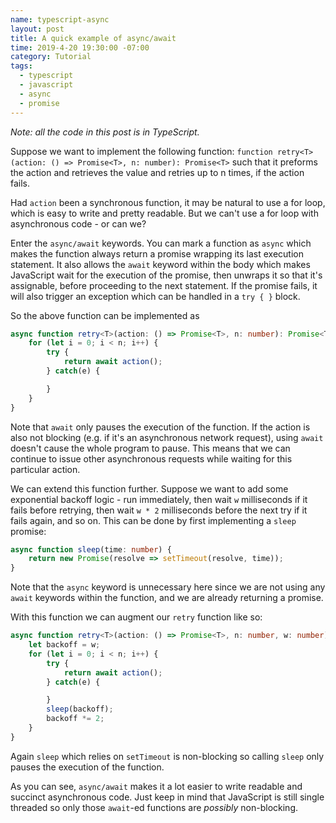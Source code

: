 ```yaml
---
name: typescript-async
layout: post
title: A quick example of async/await
time: 2019-4-20 19:30:00 -07:00
category: Tutorial
tags:
  - typescript
  - javascript
  - async
  - promise
---
```


_Note: all the code in this post is in TypeScript._

Suppose we want to implement the following function:
`function retry<T>(action: () => Promise<T>, n: number): Promise<T>` such
that it preforms the action and retrieves the value and retries up to
n times, if the action fails.

Had `action` been a synchronous function, it may be natural to use a for loop,
which is easy to write and pretty readable. But we can't use a for loop with
asynchronous code - or can we?

Enter the `async/await` keywords. You can mark a function as `async` which
makes the function always return a promise wrapping its last execution
statement. It also allows the `await` keyword within the body which makes
JavaScript wait for the execution of the promise, then unwraps it so that
it's assignable, before proceeding to the next statement. If the promise
fails, it will also trigger an exception which can be handled in a `try { }`
block.

So the above function can be implemented as

```typescript
async function retry<T>(action: () => Promise<T>, n: number): Promise<T> {
    for (let i = 0; i < n; i++) {
        try {
            return await action();
        } catch(e) {

        }
    }
}
```

Note that `await` only pauses the execution of the function. If the action
is also not blocking (e.g. if it's an asynchronous network request), using `await`
doesn't cause the whole program to pause. This means that we can continue to issue
other asynchronous requests while waiting for this particular action.

We can extend this function further. Suppose we want to add some exponential
backoff logic - run immediately, then wait `w` milliseconds if it fails
before retrying, then wait `w * 2` milliseconds before the next try if it
fails again, and so on. This can be done by first implementing a `sleep`
promise:

```typescript
async function sleep(time: number) {
    return new Promise(resolve => setTimeout(resolve, time));
}
```

Note that the `async` keyword is unnecessary here since we are not using any
`await` keywords within the function, and we are already returning a promise.

With this function we can augment our `retry` function like so:

```typescript
async function retry<T>(action: () => Promise<T>, n: number, w: number): Promise<T> {
    let backoff = w;
    for (let i = 0; i < n; i++) {
        try {
            return await action();
        } catch(e) {

        }
        sleep(backoff);
        backoff *= 2;
    }
}
```

Again `sleep` which relies on `setTimeout` is non-blocking so calling `sleep` only
pauses the execution of the function.

As you can see, `async/await` makes it a lot easier to write readable and
succinct asynchronous code. Just keep in mind that JavaScript is still single
threaded so only those `await`-ed functions are _possibly_ non-blocking.
